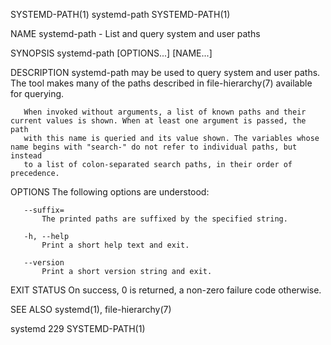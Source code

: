 SYSTEMD-PATH(1)                                                    systemd-path                                                    SYSTEMD-PATH(1)

NAME
       systemd-path - List and query system and user paths

SYNOPSIS
       systemd-path [OPTIONS...] [NAME...]

DESCRIPTION
       systemd-path may be used to query system and user paths. The tool makes many of the paths described in file-hierarchy(7) available for
       querying.

       When invoked without arguments, a list of known paths and their current values is shown. When at least one argument is passed, the path
       with this name is queried and its value shown. The variables whose name begins with "search-" do not refer to individual paths, but instead
       to a list of colon-separated search paths, in their order of precedence.

OPTIONS
       The following options are understood:

       --suffix=
           The printed paths are suffixed by the specified string.

       -h, --help
           Print a short help text and exit.

       --version
           Print a short version string and exit.

EXIT STATUS
       On success, 0 is returned, a non-zero failure code otherwise.

SEE ALSO
       systemd(1), file-hierarchy(7)

systemd 229                                                                                                                        SYSTEMD-PATH(1)
